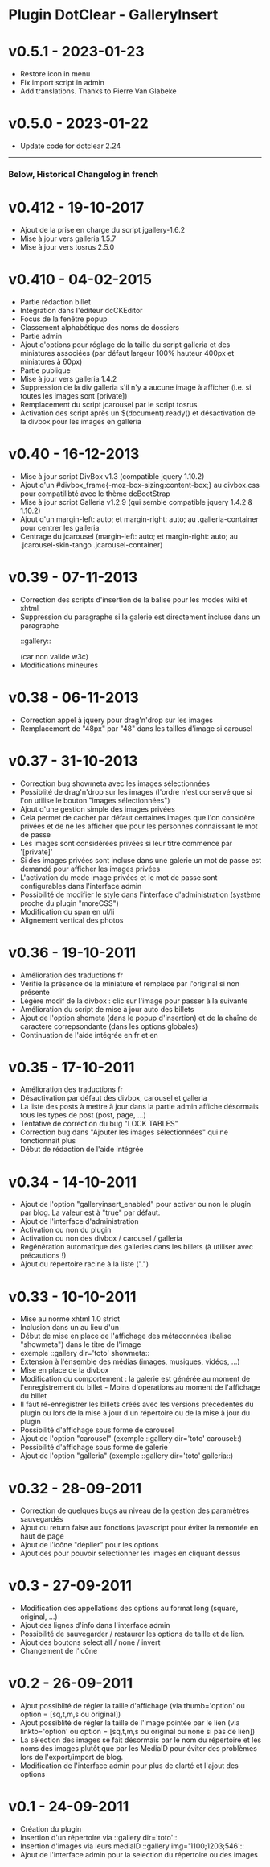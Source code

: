 # Plugin DotClear - GalleryInsert

# v0.5.1 - 2023-01-23

- Restore icon in menu
- Fix import script in admin
- Add translations. Thanks to Pierre Van Glabeke

# v0.5.0 - 2023-01-22

- Update code for dotclear 2.24

---

### Below, Historical Changelog in french

# v0.412 - 19-10-2017

- Ajout de la prise en charge du script jgallery-1.6.2
- Mise à jour vers galleria 1.5.7
- Mise à jour vers tosrus 2.5.0

# v0.410 - 04-02-2015

- Partie rédaction billet
- Intégration dans l'éditeur dcCKEditor
- Focus de la fenêtre popup
- Classement alphabétique des noms de dossiers
- Partie admin
- Ajout d'options pour réglage de la taille du script galleria et des miniatures associées (par défaut largeur 100% hauteur 400px et miniatures à 60px)
- Partie publique
- Mise à jour vers galleria 1.4.2
- Suppression de la div galleria s'il n'y a aucune image à afficher (i.e. si toutes les images sont [private])
- Remplacement du script jcarousel par le script tosrus
- Activation des script après un $(document).ready() et désactivation de la divbox pour les images en galleria

# v0.40 - 16-12-2013

- Mise à jour script DivBox v1.3 (compatible jquery 1.10.2)
- Ajout d'un #divbox_frame{-moz-box-sizing:content-box;} au divbox.css pour compatilibté avec le thème dcBootStrap
- Mise à jour script Galleria v1.2.9 (qui semble compatible jquery 1.4.2 & 1.10.2)
- Ajout d'un margin-left: auto; et margin-right: auto; au .galleria-container pour centrer les galleria
- Centrage du jcarousel (margin-left: auto; et margin-right: auto; au .jcarousel-skin-tango .jcarousel-container)

# v0.39 - 07-11-2013

- Correction des scripts d'insertion de la balise pour les modes wiki et xhtml
- Suppression du paragraphe si la galerie est directement incluse dans un paragraphe <p>::gallery::</p> (car non valide w3c)
- Modifications mineures

# v0.38 - 06-11-2013

- Correction appel à jquery pour drag'n'drop sur les images
- Remplacement de "48px" par "48" dans les tailles d'image si carousel

# v0.37 - 31-10-2013

- Correction bug showmeta avec les images sélectionnées
- Possiblité de drag'n'drop sur les images (l'ordre n'est conservé que si l'on utilise le bouton "images sélectionnées")
- Ajout d'une gestion simple des images privées
- Cela permet de cacher par défaut certaines images que l'on considère privées et de ne les afficher que pour les personnes connaissant le mot de passe
- Les images sont considérées privées si leur titre commence par '[private]'
- Si des images privées sont incluse dans une galerie un mot de passe est demandé pour afficher les images privées
- L'activation du mode image privées et le mot de passe sont configurables dans l'interface admin
- Possibilité de modifier le style dans l'interface d'administration (système proche du plugin "moreCSS")
- Modification du span en ul/li
- Alignement vertical des photos

# v0.36 - 19-10-2011

- Amélioration des traductions fr
- Vérifie la présence de la miniature et remplace par l'original si non présente
- Légère modif de la divbox : clic sur l'image pour passer à la suivante
- Amélioration du script de mise à jour auto des billets
- Ajout de l'option shometa (dans le popup d'insertion) et de la chaîne de caractère correpsondante (dans les options globales)
- Continuation de l'aide intégrée en fr et en

# v0.35 - 17-10-2011

- Amélioration des traductions fr
- Désactivation par défaut des divbox, carousel et galleria
- La liste des posts à mettre à jour dans la partie admin affiche désormais tous les types de post (post, page, ...)
- Tentative de correction du bug "LOCK TABLES"
- Correction bug dans "Ajouter les images sélectionnées" qui ne fonctionnait plus
- Début de rédaction de l'aide intégrée

# v0.34 - 14-10-2011

- Ajout de l'option "galleryinsert_enabled" pour activer ou non le plugin par blog. La valeur est à "true" par défaut.
- Ajout de l'interface d'administration
- Activation ou non du plugin
- Activation ou non des divbox / carousel / galleria
- Regénération automatique des galleries dans les billets (à utiliser avec précautions !)
- Ajout du répertoire racine à la liste (".")

# v0.33 - 10-10-2011

- Mise au norme xhtml 1.0 strict
- Inclusion dans un <span> au lieu d'un <div>
- Début de mise en place de l'affichage des métadonnées (balise "showmeta") dans le titre de l'image
- exemple ::gallery dir='toto' showmeta::
- Extension à l'ensemble des médias (images, musiques, vidéos, ...)
- Mise en place de la divbox
- Modification du comportement : la galerie est générée au moment de l'enregistrement du billet - Moins d'opérations au moment de l'affichage du billet
- Il faut ré-enregistrer les billets créés avec les versions précédentes du plugin ou lors de la mise à jour d'un répertoire ou de la mise à jour du plugin
- Possibilité d'affichage sous forme de carousel
- Ajout de l'option "carousel" (exemple ::gallery dir='toto' carousel::)
- Possibilité d'affichage sous forme de galerie
- Ajout de l'option "galleria" (exemple ::gallery dir='toto' galleria::)

# v0.32 - 28-09-2011

- Correction de quelques bugs au niveau de la gestion des paramètres sauvegardés
- Ajout du return false aux fonctions javascript pour éviter la remontée en haut de page
- Ajout de l'icône "déplier" pour les options
- Ajout des <label> pour pouvoir sélectionner les images en cliquant dessus

# v0.3 - 27-09-2011

- Modification des appellations des options au format long (square, original, ...)
- Ajout des lignes d'info dans l'interface admin
- Possibilité de sauvegarder / restaurer les options de taille et de lien.
- Ajout des boutons select all / none / invert
- Changement de l'icône

# v0.2 - 26-09-2011

- Ajout possiblité de régler la taille d'affichage (via thumb='option' ou option = [sq,t,m,s ou original])
- Ajout possiblité de régler la taille de l'image pointée par le lien (via linkto='option' ou option = [sq,t,m,s ou original ou none si pas de lien])
- La sélection des images se fait désormais par le nom du répertoire et les noms des images plutôt que par les MediaID pour éviter des problèmes lors de l'export/import de blog.
- Modification de l'interface admin pour plus de clarté et l'ajout des options

# v0.1 - 24-09-2011

- Création du plugin
- Insertion d'un répertoire via ::gallery dir='toto'::
- Insertion d'images via leurs mediaID ::gallery img='1100;1203;546'::
- Ajout de l'interface admin pour la selection du répertoire ou des images
